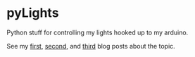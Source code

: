 pyLights
========

Python stuff for controlling my lights hooked up to my arduino. 

See my 
[first](http://blog.joshgordon.net/arduino-control-of-pwm-lights-or-at-least-a-start/),
[second](http://blog.joshgordon.net/lights-pretty-and-colorful/),
and [third](http://blog.joshgordon.net/more-lights/)
blog posts about the topic. 
